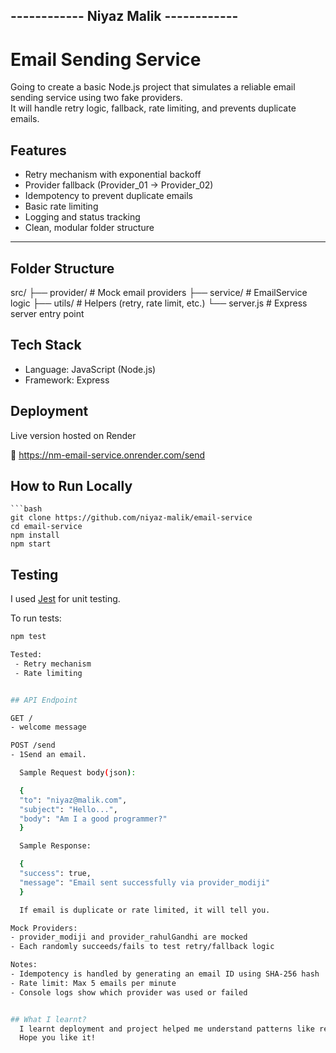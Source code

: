 ## ------------ Niyaz Malik ------------

# Email Sending Service

Going to create a basic Node.js project that simulates a reliable email sending service using two fake providers.  
It will handle retry logic, fallback, rate limiting, and prevents duplicate emails.

## Features

- Retry mechanism with exponential backoff
- Provider fallback (Provider_01 → Provider_02)
- Idempotency to prevent duplicate emails
- Basic rate limiting
- Logging and status tracking
- Clean, modular folder structure

---
## Folder Structure

src/
├── provider/ # Mock email providers
├── service/ # EmailService logic
├── utils/ # Helpers (retry, rate limit, etc.)
└── server.js # Express server entry point

## Tech Stack

- Language: JavaScript (Node.js)
- Framework: Express

## Deployment
   Live version hosted on Render

   🔗 https://nm-email-service.onrender.com/send



## How to Run Locally

    ```bash
    git clone https://github.com/niyaz-malik/email-service
    cd email-service
    npm install
    npm start

## Testing

  I used [Jest](https://jestjs.io/) for unit testing.

  To run tests:

  ```bash
  npm test

  Tested:
   - Retry mechanism
   - Rate limiting


## API Endpoint

  GET /
  - welcome message

  POST /send
  - 1Send an email.

    Sample Request body(json): 

    {
    "to": "niyaz@malik.com",
    "subject": "Hello...",
    "body": "Am I a good programmer?"
    }

    Sample Response:

    {
    "success": true,
    "message": "Email sent successfully via provider_modiji"
    }

    If email is duplicate or rate limited, it will tell you.

  Mock Providers:
  - provider_modiji and provider_rahulGandhi are mocked
  - Each randomly succeeds/fails to test retry/fallback logic

  Notes:
  - Idempotency is handled by generating an email ID using SHA-256 hash
  - Rate limit: Max 5 emails per minute
  - Console logs show which provider was used or failed


## What I learnt?
    I learnt deployment and project helped me understand patterns like retries, fallback, and rate limiting. Also I learnt about crypto hashing---for unique id same hashing...
    Hope you like it!
